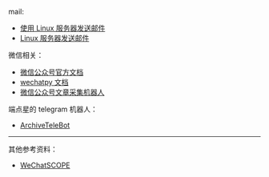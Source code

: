 mail:

* [使用 Linux 服务器发送邮件](https://blog.csdn.net/wnma3mz/article/details/77568121)
* [Linux 服务器发送邮件](https://www.jianshu.com/p/597a927b4b8d)

微信相关：
* [微信公众号官方文档](https://developers.weixin.qq.com/doc/offiaccount/Getting_Started/Getting_Started_Guide.html)
* [wechatpy 文档](http://docs.wechatpy.org/zh_CN/master/)
* [微信公众号文章采集机器人](https://github.com/mlogclub/mlog-wxbot)

端点星的 telegram 机器人：
* [ArchiveTeleBot](https://github.com/Terminus2049/ArchiveTeleBot)

****
其他参考资料：
* [WeChatSCOPE](https://wechatscope.jmsc.hku.hk/)